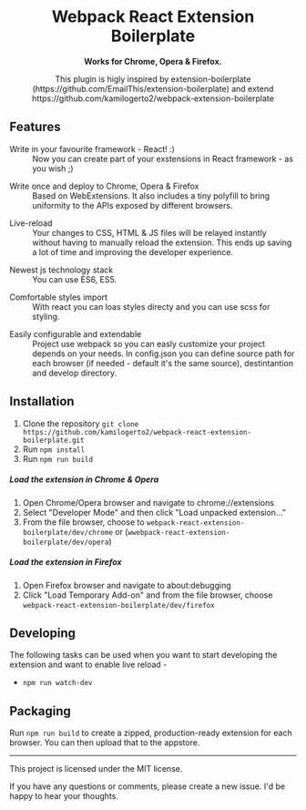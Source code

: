<div align="center">
  <h1>
    Webpack React Extension Boilerplate  
  </h1>

  <p>
    <strong>Works for Chrome, Opera & Firefox.</strong>
  </p>
  <p>
  This plugin is higly inspired by extension-boilerplate (https://github.com/EmailThis/extension-boilerplate) and extend https://github.com/kamilogerto2/webpack-extension-boilerplate 
  </p>
</div>

## Features

<dl>
  <dt>Write in your favourite framework - React! :) </dt>
  <dd>
    Now you can create part of your exstensions in React framework - as you wish ;)
  </dd>
</dl>

<dl>
  <dt>Write once and deploy to Chrome, Opera & Firefox</dt>
  <dd>
    Based on WebExtensions. It also includes a tiny polyfill to bring uniformity to the APIs exposed by different browsers.
  </dd>
</dl>

<dl>
  <dt>Live-reload</dt>
  <dd>
    Your changes to CSS, HTML & JS files will be relayed instantly without having to manually reload the extension. This ends up saving a lot of time and improving the developer experience.
  </dd>
</dl>

<dl>
  <dt>Newest js technology stack</dt>
  <dd>
    You can use ES6, ES5.
  </dd>
</dl>

<dl>
  <dt>Comfortable styles import</dt>
  <dd>
    With react you can loas styles directy and you can use scss for styling.
  </dd>
</dl>

<dl>
  <dt>Easily configurable and extendable</dt>
  <dd>
    Project use webpack so you can easly customize your project depends on your needs. In config.json you can define source path for each browser (if needed - default it's the same source), destintantion and develop directory.
  </dd>
</dl>



## Installation
1. Clone the repository `git clone https://github.com/kamilogerto2/webpack-react-extension-boilerplate.git`
2. Run `npm install`
3. Run `npm run build`

##### Load the extension in Chrome & Opera
1. Open Chrome/Opera browser and navigate to chrome://extensions
2. Select "Developer Mode" and then click "Load unpacked extension..."
3. From the file browser, choose to `webpack-react-extension-boilerplate/dev/chrome` or (`wwebpack-react-extension-boilerplate/dev/opera`)


##### Load the extension in Firefox
1. Open Firefox browser and navigate to about:debugging
2. Click "Load Temporary Add-on" and from the file browser, choose `webpack-react-extension-boilerplate/dev/firefox`


## Developing
The following tasks can be used when you want to start developing the extension and want to enable live reload - 

- `npm run watch-dev`


## Packaging
Run `npm run build` to create a zipped, production-ready extension for each browser. You can then upload that to the appstore.


-----------
This project is licensed under the MIT license. 

If you have any questions or comments, please create a new issue. I'd be happy to hear your thoughts.
